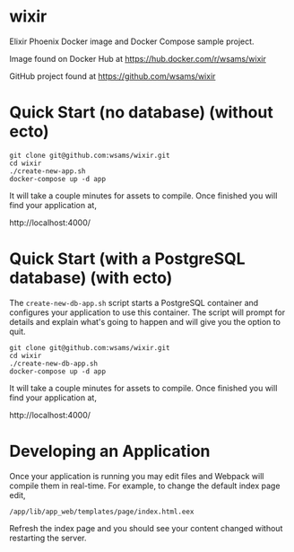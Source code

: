 # wixir

Elixir Phoenix Docker image and Docker Compose sample project.

Image found on Docker Hub at https://hub.docker.com/r/wsams/wixir

GitHub project found at https://github.com/wsams/wixir

# Quick Start (no database) (without ecto)

```
git clone git@github.com:wsams/wixir.git
cd wixir
./create-new-app.sh
docker-compose up -d app
```

It will take a couple minutes for assets to compile. Once finished you will find your application at,

http://localhost:4000/

# Quick Start (with a PostgreSQL database) (with ecto)

The `create-new-db-app.sh` script starts a PostgreSQL container and configures your application to use this container. The script will prompt for details and explain what's going to happen and will give you the option to quit.

```
git clone git@github.com:wsams/wixir.git
cd wixir
./create-new-db-app.sh
docker-compose up -d app
```

It will take a couple minutes for assets to compile. Once finished you will find your application at,

http://localhost:4000/

# Developing an Application

Once your application is running you may edit files and Webpack will compile them in real-time. For example, to change the default index page edit,

```
/app/lib/app_web/templates/page/index.html.eex
```

Refresh the index page and you should see your content changed without restarting the server.
